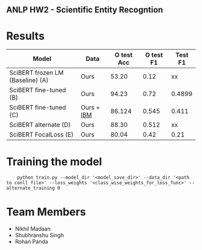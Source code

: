 ## **ANLP HW2 - Scientific Entity Recogntion**

# Results
| Model          | Data     | O test Acc    | O test F1     | Test F1       |
|------------------------------------|---------------------|------------------------------------|---------------------|---------------------|
| SciBERT frozen LM (Baseline) (A)      | Ours               | 53.20               | 0.12               | xx               |   
| SciBERT fine-tuned (B)      | Ours          | 94.23               | 0.72              | 0.4899  |              
| SciBERT fine-tuned (C)     | Ours + [IBM](https://aclanthology.org/2021.eacl-main.59.pdf)   | 86.124               | 0.545              | 0.411 |                
| SciBERT alternate (D)      | Ours          | 88.30              | 0.512              | xx   |             
| SciBERT FocalLoss (E)      | Ours          | 80.04              | 0.42              | 0.21 |

# Training the model
		python train.py --model_dir '<model_save_dir>' --data_dir '<path to conll file>' --loss_weights '<class_wise_weights_for_loss_func>' --alternate_training 0




# Team Members
* Nikhil Madaan
* Shubhranshu Singh
* Rohan Panda
